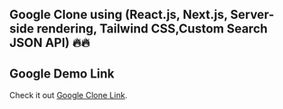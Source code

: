 ## Google Clone using (React.js, Next.js, Server-side rendering, Tailwind CSS,Custom Search JSON API) 🔥🔥

## Google Demo Link

Check it out [Google Clone Link](https://google-clone-bt.vercel.app/).

